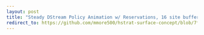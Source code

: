 ```yaml
---
layout: post
title: "Steady DStream Policy Animation w/ Reservations, 16 site buffer"
redirect_to: https://github.com/mmore500/hstrat-surface-concept/blob/7fe99f8128e9d197457b02eab4aa273a4a8fe087/12/viz%3Dtypewriter_with_reservations%2Bsurface_size%3D16%2Bext%3D.gif
---
```

